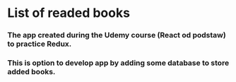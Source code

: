 # List of readed books

### The app created during the Udemy course (React od podstaw) to practice Redux.
### This is option to develop app by adding some database to store added books.

